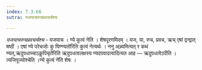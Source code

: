 ```yaml
---
index: 7.3.66
sutra: यजयाचरुचप्रवचर्चश्च

---
```

_यजयाचरुचप्रवचर्चश्च_ - यजयाच । ण्ये कुत्वं नेति । शेषपूरणमिदम् । यज, या, रुच, प्रवच, ऋच् एषां द्वन्द्वात् षष्ठी । एषां ण्ये परेचजोः कु घिण्ण्यतो॑रिति कुत्वं नेत्यर्थः । ननु अच्र्यमित्यत् र कथं ण्यत्,ऋदुपधाच्चाऽकॢपिचृते॑रिति ऋदुपधत्वलक्षस्य ण्यदपवादत्वादित्यत आह —  ऋदुपधत्वेऽपीति । त्यजिपूज्योश्चेति ।ण्ये कुत्वं ने॑ति शेषः ।